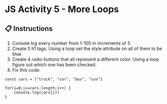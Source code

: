 # JS Activity 5 - More Loops

## 📋 Instructions

1. Console log every number from 1-100 in increments of 5
2. Create 5 h1 tags. Using a loop set the style attribute on all of them to be blue
3. Create 4 radio buttons that all represent a different color. Using a loop figure out which one has been checked. 
4. Fix this code:

```
const cars = ["truck", "car", "bus", "suv"]

for(i=0;i<=cars.length;i++) {
    console.log(cars[i])
}
```

